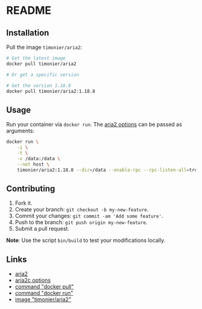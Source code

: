 # README

## Installation

Pull the image `timonier/aria2`:

```sh
# Get the latest image
docker pull timonier/aria2

# Or get a specific version

# Get the version 1.18.8
docker pull timonier/aria2:1.18.8
```

## Usage

Run your container via `docker run`. The [aria2 options](http://aria2.sourceforge.net/manual/en/html/aria2c.html) can be passed as arguments:

```sh
docker run \
    -i \
    -t \
    -v /data:/data \
    --net host \
    timonier/aria2:1.18.8 --dir=/data --enable-rpc --rpc-listen-all=true
```

## Contributing

1. Fork it.
2. Create your branch: `git checkout -b my-new-feature`.
3. Commit your changes: `git commit -am 'Add some feature'`.
4. Push to the branch: `git push origin my-new-feature`.
5. Submit a pull request.

__Note__: Use the script `bin/build` to test your modifications locally.

## Links

* [aria2](http://aria2.sourceforge.net/)
* [aria2c options](http://aria2.sourceforge.net/manual/en/html/aria2c.html)
* [command "docker pull"](https://docs.docker.com/reference/commandline/pull/)
* [command "docker run"](https://docs.docker.com/reference/run/)
* [image "timonier/aria2"](https://hub.docker.com/r/timonier/aria2/)
